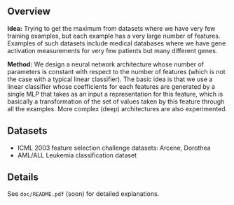 ## Overview

**Idea:** Trying to get the maximum from datasets where we have very few
training examples, but each example has a very large number of features.
Examples of such datasets include medical databases where we have gene
activation measurements for very few patients but many different genes.

**Method:** We design a neural network architecture whose number of parameters
is constant with respect to the number of features (which is not the case with a
typical linear classifier). The basic idea is that we use a linear classifier
whose coefficients for each features are generated by a single MLP that takes as
an input a representation for this feature, which is basically a transformation
of the set of values taken by this feature through all the examples. More
complex (deep) architectures are also experimented.

## Datasets

- ICML 2003 feature selection challenge datasets: Arcene, Dorothea
- AML/ALL Leukemia classification dataset

## Details

See `doc/README.pdf` (soon) for detailed explanations.
